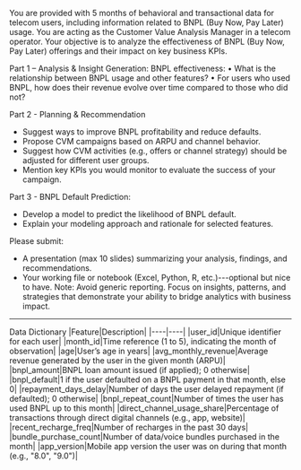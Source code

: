 You are provided with 5 months of behavioral and transactional data for telecom users, including information related to BNPL (Buy Now, Pay Later) usage.
You are acting as the Customer Value Analysis Manager in a telecom operator. Your objective is to analyze the effectiveness of BNPL (Buy Now, Pay Later) offerings and their impact on key business KPIs.

Part 1 – Analysis & Insight Generation:
BNPL effectiveness:
•	What is the relationship between BNPL usage and other features?
•	For users who used BNPL, how does their revenue evolve over time compared to those who did not?

Part 2 - Planning & Recommendation
- Suggest ways to improve BNPL profitability and reduce defaults.
- Propose CVM campaigns based on ARPU and channel behavior.
- Suggest how CVM activities (e.g., offers or channel strategy) should be adjusted for different user groups.
- Mention key KPIs you would monitor to evaluate the success of your campaign.

Part 3 - BNPL Default Prediction:
- Develop a model to predict the likelihood of BNPL default.
- Explain your modeling approach and rationale for selected features.

Please submit:
- A presentation (max 10 slides) summarizing your analysis, findings, and recommendations.
- Your working file or notebook (Excel, Python, R, etc.)---optional but nice to have.
Note: Avoid generic reporting. Focus on insights, patterns, and strategies that demonstrate your ability to bridge analytics with business impact.

--------------------------------------------------


Data Dictionary
|Feature|Description|
|----|----|
|user_id|Unique identifier for each user|
|month_id|Time reference (1 to 5), indicating the month of observation|
|age|User’s age in years|
|avg_monthly_revenue|Average revenue generated by the user in the given month (ARPU)|
|bnpl_amount|BNPL loan amount issued (if applied); 0 otherwise|
|bnpl_default|1 if the user defaulted on a BNPL payment in that month, else 0|
|repayment_days_delay|Number of days the user delayed repayment (if defaulted); 0 otherwise|
|bnpl_repeat_count|Number of times the user has used BNPL up to this month|
|direct_channel_usage_share|Percentage of transactions through direct digital channels (e.g., app, website)|
|recent_recharge_freq|Number of recharges in the past 30 days|
|bundle_purchase_count|Number of data/voice bundles purchased in the month|
|app_version|Mobile app version the user was on during that month (e.g., "8.0", "9.0")|

